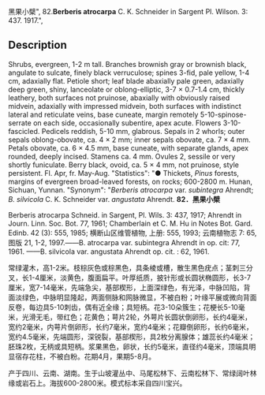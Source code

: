 黑果小檗",
82.**Berberis atrocarpa** C. K. Schneider in Sargent Pl. Wilson. 3: 437. 1917.",

## Description
Shrubs, evergreen, 1-2 m tall. Branches brownish gray or brownish black, angulate to sulcate, finely black verruculose; spines 3-fid, pale yellow, 1-4 cm, adaxially flat. Petiole short; leaf blade abaxially pale green, adaxially deep green, shiny, lanceolate or oblong-elliptic, 3-7 × 0.7-1.4 cm, thickly leathery, both surfaces not pruinose, abaxially with obviously raised midvein, adaxially with impressed midvein, both surfaces with indistinct lateral and reticulate veins, base cuneate, margin remotely 5-10-spinose-serrate on each side, occasionally subentire, apex acute. Flowers 3-10-fascicled. Pedicels reddish, 5-10 mm, glabrous. Sepals in 2 whorls; outer sepals oblong-obovate, ca. 4 × 2 mm; inner sepals obovate, ca. 7 × 4 mm. Petals obovate, ca. 6 × 4.5 mm, base cuneate, with separate glands, apex rounded, deeply incised. Stamens ca. 4 mm. Ovules 2, sessile or very shortly funiculate. Berry black, ovoid, ca. 5 × 4 mm, not pruinose, style persistent. Fl. Apr, fr. May-Aug.
  "Statistics": "● Thickets, *Pinus* forests, margins of evergreen broad-leaved forests, on rocks; 600-2800 m. Hunan, Sichuan, Yunnan.
  "Synonym": "*Berberis atrocarpa* var. *subintegra* Ahrendt; *B. silvicola* C. K. Schneider var. *angustata* Ahrendt.
**82．黑果小檗**

Berberis atrocarpa Schneid. in Sargent, Pl. Wils. 3: 437, 1917; Ahrendt in Journ. Linn. Soc. Bot. 77, 1961; Chamberlain et C. M. Hu in Notes Bot. Gard. Edinb. 42 (3): 555, 1985; 横断山区维管植物, 上册: 555, 1993; 云南植物志 7: 65, 图版 21, 1-2, 1997.——B. atrocarpa var. subintegra Ahrendt in op. cit: 77, 1961. ——B. silvicola var. angustata Ahrendt op. cit. : 62, 1961.

常绿灌木，高1-2米。枝棕灰色或棕黑色，具条棱或槽，散生黑色疣点；茎刺三分叉，长1-4厘米，淡黄色，腹面扁平。叶厚纸质，披针形或长圆状椭圆形，长3-7厘米，宽7-14毫米，先端急尖，基部楔形，上面深绿色，有光泽，中脉凹陷，背面淡绿色，中脉明显隆起，两面侧脉和网脉微显，不被白粉；叶缘平展或微向背面反卷，每边具5-10刺齿，偶有近全缘；具短柄。花3-10朵簇生；花梗长5-10毫米，光滑无毛，带红色；花黄色；萼片2轮，外萼片长圆状倒卵形，长约4毫米，宽约2毫米，内萼片倒卵形，长约7毫米，宽约4毫米；花瓣倒卵形，长约6毫米，宽约4.5毫米，先端圆形，深锐裂，基部楔形，具2枚分离腺体；雄蕊长约4毫米；胚珠2枚，无柄或具短柄。浆果黑色，卵状，长约5毫米，直径约4毫米，顶端具明显宿存花柱，不被白粉。花期4月，果期5-8月。

产于四川、云南、湖南。生于山坡灌丛中、马尾松林下、云南松林下、常绿阔叶林缘或岩石上。海拔600-2800米。模式标本采自四川宝兴。
